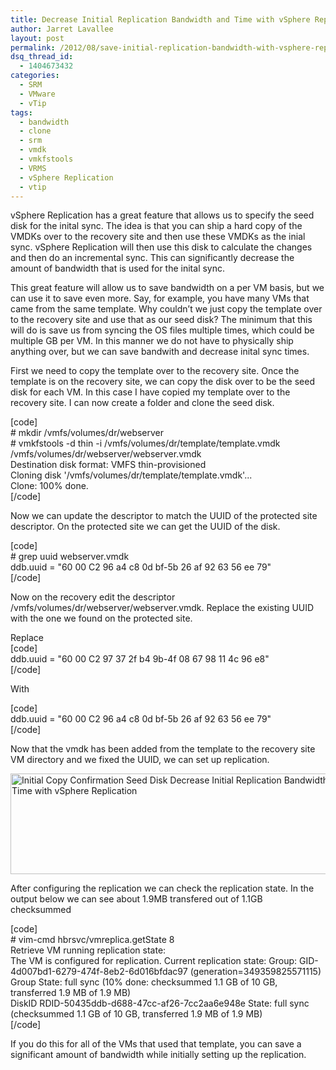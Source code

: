 ```yaml
---
title: Decrease Initial Replication Bandwidth and Time with vSphere Replication
author: Jarret Lavallee
layout: post
permalink: /2012/08/save-initial-replication-bandwidth-with-vsphere-replication/
dsq_thread_id:
  - 1404673432
categories:
  - SRM
  - VMware
  - vTip
tags:
  - bandwidth
  - clone
  - srm
  - vmdk
  - vmkfstools
  - VRMS
  - vSphere Replication
  - vtip
---
```

vSphere Replication has a great feature that allows us to specify the seed disk for the inital sync. The idea is that you can ship a hard copy of the VMDKs over to the recovery site and then use these VMDKs as the inial sync. vSphere Replication will then use this disk to calculate the changes and then do an incremental sync. This can significantly decrease the amount of bandwidth that is used for the inital sync. 

This great feature will allow us to save bandwidth on a per VM basis, but we can use it to save even more. Say, for example, you have many VMs that came from the same template. Why couldn&#8217;t we just copy the template over to the recovery site and use that as our seed disk? The minimum that this will do is save us from syncing the OS files multiple times, which could be multiple GB per VM. In this manner we do not have to physically ship anything over, but we can save bandwith and decrease inital sync times.

First we need to copy the template over to the recovery site. Once the template is on the recovery site, we can copy the disk over to be the seed disk for each VM. In this case I have copied my template over to the recovery site. I can now create a folder and clone the seed disk. 

[code]  
\# mkdir /vmfs/volumes/dr/webserver  
\# vmkfstools -d thin -i /vmfs/volumes/dr/template/template.vmdk /vmfs/volumes/dr/webserver/webserver.vmdk  
Destination disk format: VMFS thin-provisioned  
Cloning disk '/vmfs/volumes/dr/template/template.vmdk'...  
Clone: 100% done.  
[/code]

Now we can update the descriptor to match the UUID of the protected site descriptor. On the protected site we can get the UUID of the disk.

[code]  
\# grep uuid webserver.vmdk  
ddb.uuid = "60 00 C2 96 a4 c8 0d bf-5b 26 af 92 63 56 ee 79"  
[/code]

Now on the recovery edit the descriptor /vmfs/volumes/dr/webserver/webserver.vmdk. Replace the existing UUID with the one we found on the protected site.

Replace  
[code]  
ddb.uuid = "60 00 C2 97 37 2f b4 9b-4f 08 67 98 11 4c 96 e8"  
[/code]

With 

[code]  
ddb.uuid = "60 00 C2 96 a4 c8 0d bf-5b 26 af 92 63 56 ee 79"  
[/code]

Now that the vmdk has been added from the template to the recovery site VM directory and we fixed the UUID, we can set up replication.

<a href="http://virtuallyhyper.com/wp-content/uploads/2012/08/Initial-Copy-Confirmation-Seed-Disk.png" onclick="javascript:_gaq.push(['_trackEvent','outbound-article','http://virtuallyhyper.com/wp-content/uploads/2012/08/Initial-Copy-Confirmation-Seed-Disk.png']);"><img src="http://virtuallyhyper.com/wp-content/uploads/2012/08/Initial-Copy-Confirmation-Seed-Disk.png" alt="Initial Copy Confirmation Seed Disk Decrease Initial Replication Bandwidth and Time with vSphere Replication" title="Initial Copy Confirmation - Seed Disk" width="574" height="161" class="aligncenter size-full wp-image-2483" /></a>

After configuring the replication we can check the replication state. In the output below we can see about 1.9MB transfered out of 1.1GB checksummed

[code]  
\# vim-cmd hbrsvc/vmreplica.getState 8  
Retrieve VM running replication state:  
The VM is configured for replication. Current replication state: Group: GID-4d007bd1-6279-474f-8eb2-6d016bfdac97 (generation=349359825571115)  
Group State: full sync (10% done: checksummed 1.1 GB of 10 GB, transferred 1.9 MB of 1.9 MB)  
DiskID RDID-50435ddb-d688-47cc-af26-7cc2aa6e948e State: full sync (checksummed 1.1 GB of 10 GB, transferred 1.9 MB of 1.9 MB)  
[/code]

If you do this for all of the VMs that used that template, you can save a significant amount of bandwidth while initially setting up the replication. 

<p class="wp-flattr-button">
  <a class="FlattrButton" style="display:none;" href="http://virtuallyhyper.com/2012/08/save-initial-replication-bandwidth-with-vsphere-replication/" title=" Decrease Initial Replication Bandwidth and Time with vSphere Replication" rev="flattr;uid:virtuallyhyper;language:en_GB;category:text;tags:bandwidth,clone,srm,vmdk,vmkfstools,VRMS,vSphere Replication,vtip,blog;button:compact;">vSphere Replication has a great feature that allows us to specify the seed disk for the inital sync. The idea is that you can ship a hard copy of the...</a>
</p>